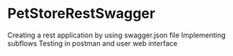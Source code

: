 # PetStoreRestSwagger
Creating a rest application by using swagger.json file Implementing subflows  Testing in postman and user web interface 
